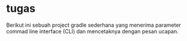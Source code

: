 # tugas
Berikut ini sebuah project gradle sederhana yang menerima parameter commad line interface (CLI) dan mencetaknya dengan pesan ucapan.
